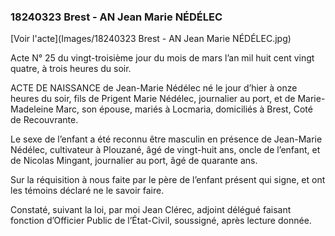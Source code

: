 ### 18240323 Brest - AN Jean Marie NÉDÉLEC

[Voir l'acte](Images/18240323 Brest - AN Jean Marie NÉDÉLEC.jpg)

Acte N° 25 du vingt-troisième jour du mois de mars l’an mil huit cent vingt quatre, à trois heures du soir.

ACTE DE NAISSANCE de Jean-Marie Nédélec né le jour d’hier à onze heures du soir, fils de Prigent Marie Nédélec, journalier au port, et de Marie-Madeleine Marc, son épouse, mariés à Locmaria, domiciliés à Brest, Coté de Recouvrante.

Le sexe de l’enfant a été reconnu être masculin en présence de Jean-Marie Nédélec, cultivateur à Plouzané, âgé de vingt-huit ans, oncle de l’enfant, et de Nicolas Mingant, journalier au port, âgé de quarante ans.

Sur la réquisition à nous faite par le père de l’enfant présent qui signe, et ont les témoins déclaré ne le savoir faire.

Constaté, suivant la loi, par moi Jean Clérec, adjoint délégué faisant fonction d’Officier Public de l’État-Civil, soussigné, après lecture donnée.